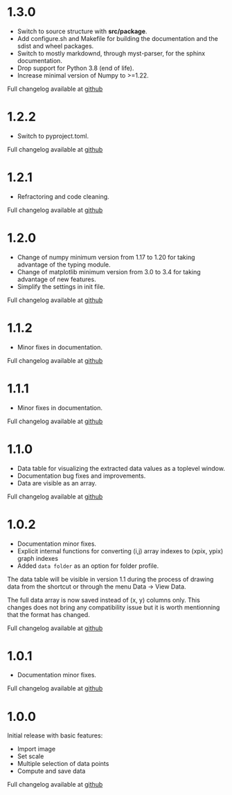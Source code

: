 # 1.3.0

* Switch to source structure with **src/package**.
* Add configure.sh and Makefile for building the documentation and the sdist and wheel packages.
* Switch to mostly markdownd, through myst-parser, for the sphinx documentation. 
* Drop support for Python 3.8 (end of life).
* Increase minimal version of Numpy to >=1.22.

Full changelog available at [github](https://github.com/MilanSkocic/pydatadigitizer/releases)

# 1.2.2

* Switch to pyproject.toml.

Full changelog available at [github](https://github.com/MilanSkocic/pydatadigitizer/releases)

# 1.2.1

* Refractoring and code cleaning.

Full changelog available at [github](https://github.com/MilanSkocic/pydatadigitizer/releases)

# 1.2.0

* Change of numpy minimum version from 1.17 to 1.20 for taking advantage of the typing module.
* Change of matplotlib minimum version from 3.0 to 3.4 for taking advantage of new features.
* Simplify the settings in init file.

Full changelog available at [github](https://github.com/MilanSkocic/pydatadigitizer/releases)

# 1.1.2

* Minor fixes in documentation.

Full changelog available at [github](https://github.com/MilanSkocic/pydatadigitizer/releases)

# 1.1.1

* Minor fixes in documentation.

Full changelog available at [github](https://github.com/MilanSkocic/pydatadigitizer/releases)

# 1.1.0

* Data table for visualizing the extracted data values as a toplevel window.
* Documentation bug fixes and improvements.
* Data are visible as an array.

Full changelog available at [github](https://github.com/MilanSkocic/pydatadigitizer/releases)

# 1.0.2

* Documentation minor fixes.
* Explicit internal functions for converting (i,j) array indexes to (xpix, ypix) graph indexes
* Added ``data folder`` as an option for folder profile.

The data table will be visible in version 1.1 during the process of drawing data 
from the shortcut <Ctrl-t> or through the menu Data -> View Data.

The full data array is now saved instead of (x, y) columns only. 
This changes does not bring any compatibility issue but it is worth mentionning
that the format has changed.

Full changelog available at [github](https://github.com/MilanSkocic/pydatadigitizer/releases)

# 1.0.1

* Documentation minor fixes.

Full changelog available at [github](https://github.com/MilanSkocic/pydatadigitizer/releases)

# 1.0.0

Initial release with basic features:

* Import image
* Set scale
* Multiple selection of data points
* Compute and save data

Full changelog available at [github](https://github.com/MilanSkocic/pydatadigitizer/releases)
